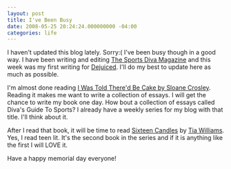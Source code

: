 ```yaml
---
layout: post
title: I've Been Busy
date: 2008-05-25 20:24:24.000000000 -04:00
categories: life
---
```

<p>I haven't updated this blog lately. Sorry:( I've been busy though in a good way. I have been writing and editing <a href="http://www.tsdmagazine.com">The Sports Diva Magazine</a> and this week was my first writing for <a href="http://www.dejuiced.com">Dejuiced</a>. I'll do my best to update here as much as possible. </p>
<p>I'm almost done reading <a href="http://www.sloanecrosley.com">I Was Told There'd Be Cake by Sloane Crosley</a>. Reading it makes me want to write a collection of essays. I will get the chance to write my book one day. How bout a collection of essays called Diva's Guide To Sports? I already have a weekly series for my blog with that title. I'll think about it.</p>
<p>After I read that book, it will be time to read <a href="http://www.amazon.com/Sixteen-Candles-Chicks-Novel-Williams/dp/1423110323/ref=pd_bbs_sr_1?ie=UTF8&amp;s=books&amp;qid=1211761367&amp;sr=8-1">Sixteen Candles</a> by <a href="http://www.tiawilliams.net/blog/">Tia Williams</a>. Yes, I read teen lit. It's the second book in the series and if it is anything like the first I will LOVE it.</p>
<p>Have a happy memorial day everyone! </p>
